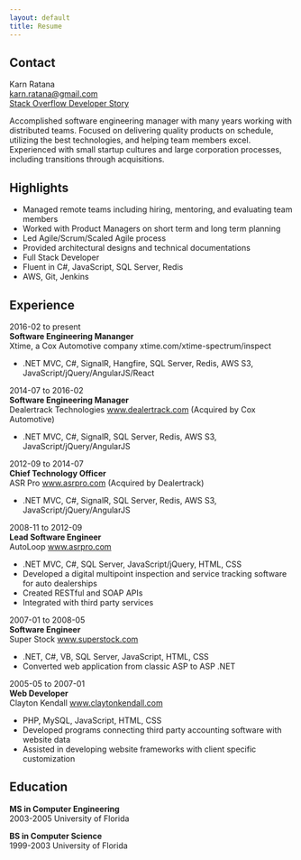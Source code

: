 ```yaml
---
layout: default
title: Resume
---
```


## Contact
Karn Ratana  
karn.ratana@gmail.com  
[Stack Overflow Developer Story](https://stackoverflow.com/story/karn.ratana)  

Accomplished software engineering manager with many years working with distributed teams.  Focused on delivering quality products on schedule, utilizing the best technologies, and helping team members excel.  Experienced with small startup cultures and large corporation processes, including transitions through acquisitions.

## Highlights
- Managed remote teams including hiring, mentoring, and evaluating team members
- Worked with Product Managers on short term and long term planning
- Led Agile/Scrum/Scaled Agile process	
- Provided architectural designs and technical documentations 
- Full Stack Developer
- Fluent in C#, JavaScript, SQL Server, Redis
- AWS, Git, Jenkins


## Experience
2016-02 to present  
**Software Engineering Mananger**  
Xtime, a Cox Automotive company xtime.com/xtime-spectrum/inspect
- .NET MVC, C#, SignalR, Hangfire, SQL Server, Redis, AWS S3, JavaScript/jQuery/AngularJS/React

2014-07 to 2016-02  
**Software Engineering Manager**  
Dealertrack Technologies www.dealertrack.com (Acquired by Cox Automotive)
- .NET MVC, C#, SignalR, SQL Server, Redis, AWS S3, JavaScript/jQuery/AngularJS

2012-09 to 2014-07  
**Chief Technology Officer**  
ASR Pro www.asrpro.com (Acquired by Dealertrack)
- .NET MVC, C#, SignalR, SQL Server, Redis, AWS S3, JavaScript/jQuery/AngularJS

2008-11 to 2012-09  
**Lead Software Engineer**  
AutoLoop www.asrpro.com  
- .NET MVC, C#, SQL Server, JavaScript/jQuery, HTML, CSS 
- Developed a digital multipoint inspection and service tracking software for auto dealerships
- Created RESTful and SOAP APIs
- Integrated with third party services

2007-01 to 2008-05  
**Software Engineer**  
Super Stock www.superstock.com  
- .NET, C#, VB, SQL Server, JavaScript, HTML, CSS
- Converted web application from classic ASP to ASP .NET

2005-05 to 2007-01  
**Web Developer**  
Clayton Kendall www.claytonkendall.com  
- PHP, MySQL, JavaScript, HTML, CSS
- Developed programs connecting third party accounting software with website data
- Assisted in developing website frameworks with client specific customization


## Education
**MS in Computer Engineering**  
2003-2005 University of Florida 

**BS in Computer Science**  
1999-2003 University of Florida 

